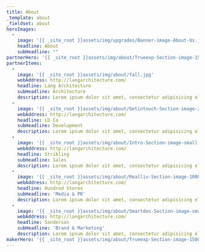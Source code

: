 ```yaml
---
title: About
_template: about
_fieldset: about
heroImages:
  - 
    image: '{{ _site_root }}assets/img/upgrades/Banner-image-About-Us.jpg'
    headline: About
    subHeadline: ""
partnerHero: '{{ _site_root }}assets/img/about/Trueexp-Section-image-1500.jpg'
partnerItems:
  - 
    image: '{{ _site_root }}assets/img/about/fall.jpg'
    webAddress: http://langarchitecture.com/
    headline: Lang Architecture
    subHeadline: Architecture
    description: Lorem ipsum dolor sit amet, consectetur adipisicing elit. Magni ab mollitia harum magnam quo cumque tenetur quis veritatis repellendus consequatur quos odio, fugit, quod ad. Rem, dolorem voluptates harum maxime.
  - 
    image: '{{ _site_root }}assets/img/about/Getintouch-Section-image-2-1000.jpg'
    webAddress: http://langarchitecture.com/
    headline: LD Co
    subHeadline: Development
    description: Lorem ipsum dolor sit amet, consectetur adipisicing elit. Magni ab mollitia harum magnam quo cumque tenetur quis veritatis repellendus consequatur quos odio, fugit, quod ad. Rem, dolorem voluptates harum maxime.
  - 
    image: '{{ _site_root }}assets/img/about/Intro-Section-image-small.jpg'
    webAddress: http://langarchitecture.com/
    headline: Stribling
    subHeadline: Sales
    description: Lorem ipsum dolor sit amet, consectetur adipisicing elit. Magni ab mollitia harum magnam quo cumque tenetur quis veritatis repellendus consequatur quos odio, fugit, quod ad. Rem, dolorem voluptates harum maxime.
  - 
    image: '{{ _site_root }}assets/img/about/Realliv-Section-image-1000.jpg'
    webAddress: http://langarchitecture.com/
    headline: Hundred Stores
    subHeadline: 'Media & PR'
    description: Lorem ipsum dolor sit amet, consectetur adipisicing elit. Magni ab mollitia harum magnam quo cumque tenetur quis veritatis repellendus consequatur quos odio, fugit, quod ad. Rem, dolorem voluptates harum maxime.
  - 
    image: '{{ _site_root }}assets/img/about/Smartdes-Section-image-small.jpg'
    webAddress: http://langarchitecture.com/
    headline: Sanderson
    subHeadline: 'Brand & Marketing'
    description: Lorem ipsum dolor sit amet, consectetur adipisicing elit. Magni ab mollitia harum magnam quo cumque tenetur quis veritatis repellendus consequatur quos odio, fugit, quod ad. Rem, dolorem voluptates harum maxime.
makerHero: '{{ _site_root }}assets/img/about/Trueexp-Section-image-1500-20140702215959.jpg'
---
```

